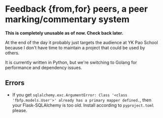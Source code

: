 # Feedback {from,for} peers, a peer marking/commentary system

**This is completely unusable as of now. Check back later.**

At the end of the day it probably just targets the audience at YK Pao School
because I don't have time to maintain a project that could be used by others.

It is currently written in Python, but we're switching to Golang for
performance and dependency issues.

## Errors

* If you get `sqlalchemy.exc.ArgumentError: Class '<class 'fbfp.models.User'>' already has a primary mapper defined.`,
  then your Flask-SQLAlchemy is too old. Install according to `pyproject.toml`
  please.
